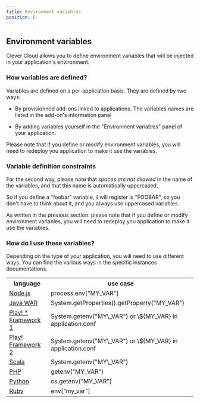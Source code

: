 ```yaml
---
title: Environment variables
position: 6
---
```

## Environment variables

Clever Cloud allows you to define environment variables that will be
injected in your application's environment.

### How variables are defined?

Variables are defined on a per-application basis. They are defined by two ways:

 * By provisionned add-ons linked to applications. The variables names
   are listed in the add-on's information panel

 * By adding variables yourself in the "Environment variables" panel of
   your application.

Please note that if you define or modify environment variables, you will
need to redeploy you application to make it use the variables.

### Variable definition constraints

For the second way, please note that *spaces are not allowed* in the
name of the variables, and that this name is automatically uppercased.

So if you define a "foobar" variable, il will register is "FOOBAR", so
you don't have to think about it, and you always use uppercased
variables.

As written in the previous section: please note that if you define or modify
environment variables, you will need to redeploy you application to make it use the variables.

### How do I use these variables?

Depending on the type of your application, you will need to use
different ways. You can find the various ways in the specific instances
documentations.

<table class="table table-bordered table-striped dataTable">
    <tr>
        <th>language</th>
        <th>use case</th>
    </tr>
    <tr>
        <td><a href="/nodejs/nodejs/#environment-injection">Node.js</a>  </td>
        <td>process.env["MY_VAR"]</td>
    </tr>
    <tr>
        <td><a href="/java/java-war/#environment-injection">Java WAR</a> </td>
        <td>System.getProperties().getProperty("MY_VAR")</td>
    </tr>
    <tr>
        <td><a href="/java/play-framework-1/#environment-injection">Play! * Framework 1</a></td>
        <td>System.getenv("MY\_VAR") or \${MY_VAR} in application.conf</td>
    </tr>
    <tr>
        <td><a href="/java/play-framework-2/#environment-injection">Play! Framework 2</a></td>
        <td>System.getenv("MY\_VAR") or \${MY_VAR} in application.conf</td>
    </tr>
    <tr>
        <td><a href="/scala/scala/#environment-injection">Scala</a> </td>
        <td>System.getenv("MY\_VAR")</td>
    </tr>
    <tr>
        <td><a href="/php/php-apps/#environment-injection">PHP</a></td>
        <td>getenv("MY_VAR")</td>
    </tr>
    <tr>
        <td><a href="/python/python-apps/#environment-injection">Python</a></td>
        <td>os.getenv("MY_VAR")</td>
    </tr>
    <tr>
        <td><a href="/ruby/ruby/#environment-injection">Ruby</a></td>
        <td>env[“my_var”]<br></td>
    </tr>
</table>


